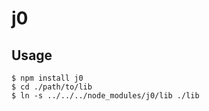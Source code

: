 # j0

## Usage

```
$ npm install j0
$ cd ./path/to/lib
$ ln -s ../../../node_modules/j0/lib ./lib
```
